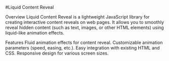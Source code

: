 #Liquid Content Reveal

Overview
Liquid Content Reveal is a lightweight JavaScript library for creating interactive content reveals on web pages. It allows you to smoothly reveal hidden content (such as text, images, or other HTML elements) using liquid-like animation effects.


Features
Fluid animation effects for content reveal.
Customizable animation parameters (speed, easing, etc.).
Easy integration with existing HTML and CSS.
Responsive design for various screen sizes.
